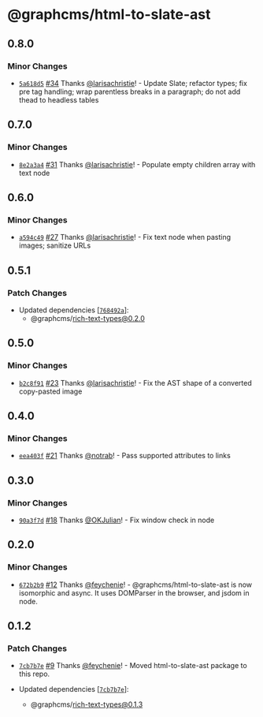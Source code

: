 # @graphcms/html-to-slate-ast

## 0.8.0

### Minor Changes

- [`5a618d5`](https://github.com/GraphCMS/rich-text/commit/5a618d5a53703f1e0a2a76815a7f9b0f9c98df80) [#34](https://github.com/GraphCMS/rich-text/pull/34) Thanks [@larisachristie](https://github.com/larisachristie)! - Update Slate; refactor types; fix pre tag handling; wrap parentless breaks in a paragraph; do not add thead to headless tables

## 0.7.0

### Minor Changes

- [`8e2a3a4`](https://github.com/GraphCMS/rich-text/commit/8e2a3a4660176eb957977f2b01c3c26c79e54dd2) [#31](https://github.com/GraphCMS/rich-text/pull/31) Thanks [@larisachristie](https://github.com/larisachristie)! - Populate empty children array with text node

## 0.6.0

### Minor Changes

- [`a594c49`](https://github.com/GraphCMS/rich-text/commit/a594c49620fe27346f39ec3f0fd44d84927a70f7) [#27](https://github.com/GraphCMS/rich-text/pull/27) Thanks [@larisachristie](https://github.com/larisachristie)! - Fix text node when pasting images; sanitize URLs

## 0.5.1

### Patch Changes

- Updated dependencies [[`768492a`](https://github.com/GraphCMS/rich-text/commit/768492a5dd5e642cc639b82cd7e13f2ce7f2dc96)]:
  - @graphcms/rich-text-types@0.2.0

## 0.5.0

### Minor Changes

- [`b2c8f91`](https://github.com/GraphCMS/rich-text/commit/b2c8f9163abe9e1f50aaf3da5e242a8beb0efe31) [#23](https://github.com/GraphCMS/rich-text/pull/23) Thanks [@larisachristie](https://github.com/larisachristie)! - Fix the AST shape of a converted copy-pasted image

## 0.4.0

### Minor Changes

- [`eea403f`](https://github.com/GraphCMS/rich-text/commit/eea403faf1074f3532b4697296014c3c436083d0) [#21](https://github.com/GraphCMS/rich-text/pull/21) Thanks [@notrab](https://github.com/notrab)! - Pass supported attributes to links

## 0.3.0

### Minor Changes

- [`90a3f7d`](https://github.com/GraphCMS/rich-text/commit/90a3f7d6c1e135bb1d9a8e57fda49cb0e24a1c53) [#18](https://github.com/GraphCMS/rich-text/pull/18) Thanks [@OKJulian](https://github.com/OKJulian)! - Fix window check in node

## 0.2.0

### Minor Changes

- [`672b2b9`](https://github.com/GraphCMS/rich-text/commit/672b2b97566d6ecf2f9071a1fff0b2e172bdc56d) [#12](https://github.com/GraphCMS/rich-text/pull/12) Thanks [@feychenie](https://github.com/feychenie)! - @graphcms/html-to-slate-ast is now isomorphic and async. It uses DOMParser in the browser, and jsdom in node.

## 0.1.2

### Patch Changes

- [`7cb7b7e`](https://github.com/GraphCMS/rich-text-renderer/commit/7cb7b7ef78a465c54982f81c77432d001ea9645b) [#9](https://github.com/GraphCMS/rich-text-renderer/pull/9) Thanks [@feychenie](https://github.com/feychenie)! - Moved html-to-slate-ast package to this repo.

- Updated dependencies [[`7cb7b7e`](https://github.com/GraphCMS/rich-text-renderer/commit/7cb7b7ef78a465c54982f81c77432d001ea9645b)]:
  - @graphcms/rich-text-types@0.1.3
